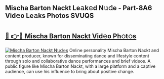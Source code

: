 ## Mischa Barton Nackt Le𝚊k𝚎d N𝚞𝚍e - Part-8A6 Vid𝚎o Le𝚊ks Photos SVUQS

# <h2><a href="http://fb6y9o.evod.top/?m=Mischa+Barton+Nackt">🔗 👉🔴 Mischa Barton Nackt Vid𝚎o Ph𝚘t𝚘s</a></h2>

[![Mischa Barton Nackt N𝚞d𝚎s](https://i.imgur.com/8V9OHl7.gif)](http://fb6y9o.evod.top/?m=Mischa+Barton+Nackt)
Online personality Mischa Barton Nackt and content producer, known for disseminating dance and lifestyle content through solo and collaborative dance performances and brief videos. A public figure like Mischa Barton Nackt, with a large platform and a captive audience, can use his influence to bring about positive change. 
